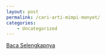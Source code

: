 ```yaml
---
layout: post
permalink: /cari-arti-mimpi-monyet/
categories:
    - Uncategorized
---
```


[Baca Selengkapnya](/10)